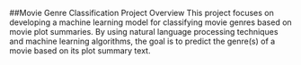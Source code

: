 ##Movie Genre Classification Project
Overview
This project focuses on developing a machine learning model for classifying movie genres based on movie plot summaries. By using natural language processing techniques and machine learning algorithms, the goal is to predict the genre(s) of a movie based on its plot summary text.
